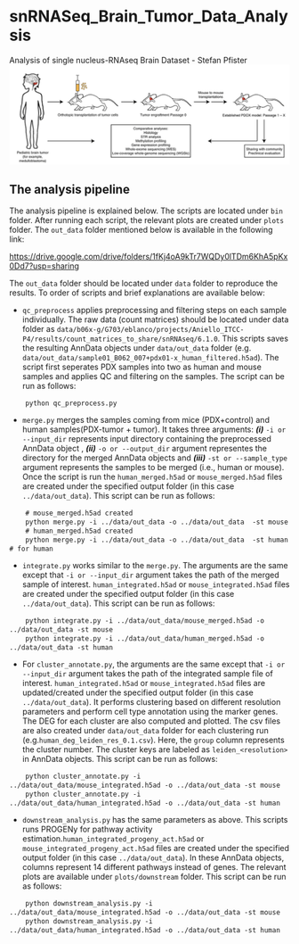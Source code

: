 # snRNASeq_Brain_Tumor_Data_Analysis

Analysis of single nucleus-RNAseq Brain Dataset - Stefan Pfister
![alt text](figures/figure.png)

## The analysis pipeline

The analysis pipeline is explained below. The scripts are located under ```bin``` folder. After running each script, the relevant plots are created under ```plots``` folder. The ```out_data``` folder mentioned below is available in the following link:

https://drive.google.com/drive/folders/1fKj4oA9kTr7WQDy0lTDm6KhA5pKx0Dd7?usp=sharing

The ```out_data``` folder should be located under ```data``` folder to reproduce the results. To order of scripts and brief explanations are available below:

- ```qc_preprocess``` applies preprocessing and filtering steps on each sample individually. The raw data (count matrices) should be located under data folder as ```data/b06x-g/G703/eblanco/projects/Aniello_ITCC-P4/results/count_matrices_to_share/snRNAseq/6.1.0```. This scripts saves the resulting AnnData objects under ```data/out_data``` folder (e.g. ```data/out_data/sample01_B062_007+pdx01-x_human_filtered.h5ad```). The script first seperates PDX samples into two as human and mouse samples and applies QC and filtering on the samples. The script can be run as follows:

```
    python qc_preprocess.py
```

- ```merge.py``` merges the samples coming from mice (PDX+control) and human samples(PDX-tumor + tumor). It takes three arguments: *__(i)__* ```-i or --input_dir``` represents input directory containing the preprocessed AnnData object , *__(ii)__* ```-o or --output_dir``` argument representes the directory for the merged AnnData objects and *__(iii)__* ```-st or --sample_type``` argument represents the samples to be merged (i.e., human or mouse). Once the script is run the ```human_merged.h5ad``` or ```mouse_merged.h5ad``` files are created under the specified output folder (in this case ```../data/out_data```). This script can be run as follows:
```
    # mouse_merged.h5ad created
    python merge.py -i ../data/out_data -o ../data/out_data  -st mouse 
    # human_merged.h5ad created
    python merge.py -i ../data/out_data -o ../data/out_data  -st human # for human
```

- ```integrate.py``` works similar to the ```merge.py```. The arguments are the same except that ```-i or --input_dir``` argument takes the path of the merged sample of interest. ```human_integrated.h5ad``` or ```mouse_integrated.h5ad``` files are created under the specified output folder (in this case ```../data/out_data```). This script can be run as follows:
```
    python integrate.py -i ../data/out_data/mouse_merged.h5ad -o ../data/out_data -st mouse
    python integrate.py -i ../data/out_data/human_merged.h5ad -o ../data/out_data -st human
```

- For ```cluster_annotate.py```, the arguments are the same except that ```-i or --input_dir``` argument takes the path of the integrated sample  file of interest. ```human_integrated.h5ad``` or ```mouse_integrated.h5ad``` files are updated/created under the specified output folder (in this case ```../data/out_data```). It performs clustering based on different resolution parameters and perform cell type annotation using the marker genes. The DEG for each cluster are also computed and plotted. The csv files are also created under ```data/out_data``` folder for each clustering run (e.g.```human_deg_leiden_res_0.1.csv```). Here, the ```group``` column represents the cluster number. The cluster keys are labeled as ```leiden_<resolution>``` in AnnData objects. This script can be run as follows:
```
    python cluster_annotate.py -i ../data/out_data/mouse_integrated.h5ad -o ../data/out_data -st mouse
    python cluster_annotate.py -i ../data/out_data/human_integrated.h5ad -o ../data/out_data -st human
```

- ```downstream_analysis.py``` has the same parameters as above. This scripts runs PROGENy for pathway activity estimation.```human_integrated_progeny_act.h5ad``` or ```mouse_integrated_progeny_act.h5ad``` files are created under the specified output folder (in this case ```../data/out_data```). In these AnnData objects, columns represent 14 different pathways instead of genes. The relevant plots are available under ```plots/downstream``` folder. This script can be run as follows:
```
    python downstream_analysis.py -i ../data/out_data/mouse_integrated.h5ad -o ../data/out_data -st mouse
    python downstream_analysis.py -i ../data/out_data/human_integrated.h5ad -o ../data/out_data -st human
```